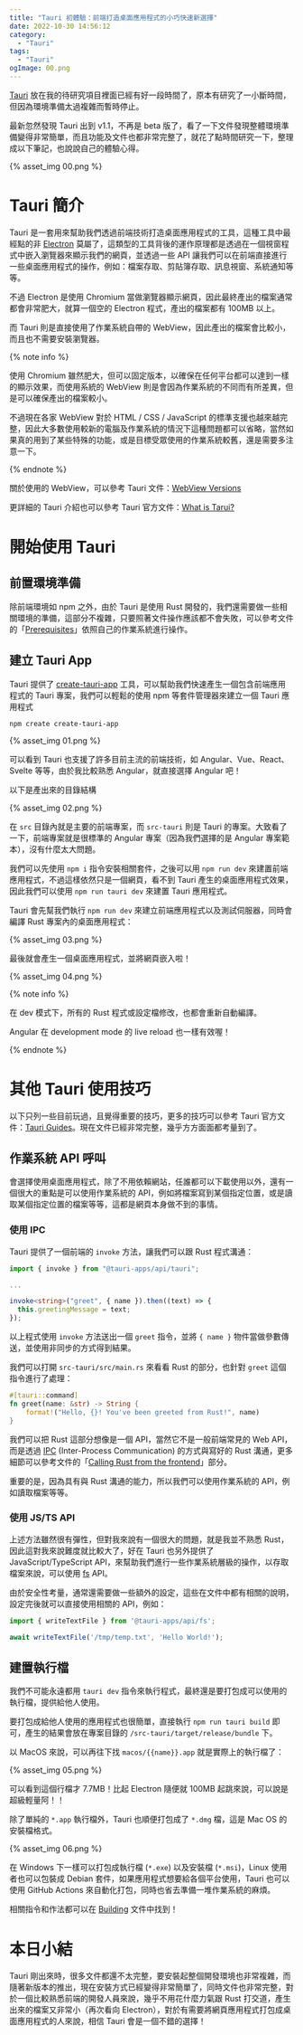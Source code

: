 ```yaml
---
title: "Tauri 初體驗：前端打造桌面應用程式的小巧快速新選擇"
date: 2022-10-30 14:56:12
category:
  - "Tauri"
tags:
  - "Tauri"
ogImage: 00.png
---
```


[Tauri](https://tauri.app/) 放在我的待研究項目裡面已經有好一段時間了，原本有研究了一小斷時間，但因為環境準備太過複雜而暫時停止。

最新忽然發現 Tauri 出到 v1.1，不再是 beta 版了，看了一下文件發現整體環境準備變得非常簡單，而且功能及文件也都非常完整了，就花了點時間研究一下，整理成以下筆記，也說說自己的體驗心得。

<!-- more -->

{% asset_img 00.png %}

# Tauri 簡介

Tauri 是一套用來幫助我們透過前端技術打造桌面應用程式的工具，這種工具中最經點的非 [Electron](https://www.electronjs.org/) 莫屬了，這類型的工具背後的運作原理都是透過在一個視窗程式中嵌入瀏覽器來顯示我們的網頁，並透過一些 API 讓我們可以在前端直接進行一些桌面應用程式的操作，例如：檔案存取、剪貼簿存取、訊息視窗、系統通知等等。

不過 Electron 是使用 Chromium 當做瀏覽器顯示網頁，因此最終產出的檔案通常都會非常肥大，就算一個空的 Electron 程式，產出的檔案都有 100MB 以上。

而 Tauri 則是直接使用了作業系統自帶的 WebView，因此產出的檔案會比較小，而且也不需要安裝瀏覽器。

{% note info %}

使用 Chromium 雖然肥大，但可以固定版本，以確保在任何平台都可以達到一樣的顯示效果，而使用系統的 WebView 則是會因為作業系統的不同而有所差異，但是可以確保產出的檔案較小。

不過現在各家 WebView 對於 HTML / CSS / JavaScript 的標準支援也越來越完整，因此大多數使用較新的電腦及作業系統的情況下這種問題都可以省略，當然如果真的用到了某些特殊的功能，或是目標受眾使用的作業系統較舊，還是需要多注意一下。

{% endnote %}

關於使用的 WebView，可以參考 Tauri 文件：[WebView Versions](https://tauri.app/v1/references/webview-versions/)

更詳細的 Tauri 介紹也可以參考 Tauri 官方文件：[What is Tarui?](https://tauri.app/about/intro)

# 開始使用 Tauri

## 前置環境準備

除前端環境如 npm 之外，由於 Tauri 是使用 Rust 開發的，我們還需要做一些相關環境的準備，這部分不複雜，只要照著文件操作應該都不會失敗，可以參考文件的「[Prerequisites](https://tauri.app/v1/guides/getting-started/prerequisites)」依照自己的作業系統進行操作。

## 建立 Tauri App

Tauri 提供了 [create-tauri-app](https://github.com/tauri-apps/create-tauri-app) 工具，可以幫助我們快速產生一個包含前端應用程式的 Tauri 專案，我們可以輕鬆的使用 npm 等套件管理器來建立一個 Tauri 應用程式

```
npm create create-tauri-app
```

{% asset_img 01.png %}

可以看到 Tauri 也支援了許多目前主流的前端技術，如 Angular、Vue、React、Svelte 等等，由於我比較熟悉 Angular，就直接選擇 Angular 吧！

以下是產出來的目錄結構
  
{% asset_img 02.png %}

在 `src` 目錄內就是主要的前端專案，而 `src-tauri` 則是 Tauri 的專案。大致看了一下，前端專案就是很標準的 Angular 專案（因為我們選擇的是 Angular 專案範本），沒有什麼太大問題。

我們可以先使用 `npm i` 指令安裝相關套件，之後可以用 `npm run dev` 來建置前端應用程式，不過這樣依然只是一個網頁，看不到 Tauri 產生的桌面應用程式效果，因此我們可以使用 `npm run tauri dev` 來建置 Tauri 應用程式。

Tauri 會先幫我們執行 `npm run dev` 來建立前端應用程式以及測試伺服器，同時會編譯 Rust 專案內的桌面應用程式：

{% asset_img 03.png %}

最後就會產生一個桌面應用程式，並將網頁嵌入啦！

{% asset_img 04.png %}

{% note info %}

在 dev 模式下，所有的 Rust 程式或設定檔修改，也都會重新自動編譯。

Angular 在 development mode 的 live reload 也一樣有效喔！

{% endnote %}

# 其他 Tauri 使用技巧

以下只列一些目前玩過，且覺得重要的技巧，更多的技巧可以參考 Tauri 官方文件：[Tauri Guides](https://tauri.app/guides)。現在文件已經非常完整，幾乎方方面面都考量到了。

## 作業系統 API 呼叫

會選擇使用桌面應用程式，除了不用依賴網站，任誰都可以下載使用以外，還有一個很大的重點是可以使用作業系統的 API，例如將檔案寫到某個指定位置，或是讀取某個指定位置的檔案等等，這都是網頁本身做不到的事情。

### 使用 IPC

Tauri 提供了一個前端的 `invoke` 方法，讓我們可以跟 Rust 程式溝通：

```typescript
import { invoke } from "@tauri-apps/api/tauri";

...

invoke<string>("greet", { name }).then((text) => {
  this.greetingMessage = text;
});
```

以上程式使用 `invoke` 方法送出一個 `greet` 指令，並將 `{ name }` 物件當做參數傳送，並使用非同步的方式得到結果。

我們可以打開 `src-tauri/src/main.rs` 來看看 Rust 的部分，也針對 `greet` 這個指令進行了處理：

```rust
#[tauri::command]
fn greet(name: &str) -> String {
    format!("Hello, {}! You've been greeted from Rust!", name)
}
```

我們可以把 Rust 這部分想像是一個 API，當然它不是一般前端常見的 Web API，而是透過 [IPC](https://tauri.app/v1/references/architecture/inter-process-communication/) (Inter-Process Communication) 的方式與寫好的 Rust 溝通，更多細節可以參考文件的「[Calling Rust from the frontend](https://tauri.app/v1/guides/features/command/)」部分。

重要的是，因為具有與 Rust 溝通的能力，所以我們可以使用作業系統的 API，例如讀取檔案等等。

### 使用 JS/TS API

上述方法雖然很有彈性，但對我來說有一個很大的問題，就是我並不熟悉 Rust，因此這對我來說難度就比較大了，好在 Tauri 也另外提供了 JavaScript/TypeScript API，來幫助我們進行一些作業系統層級的操作，以存取檔案來說，可以使用 [fs](https://tauri.app/v1/api/js/fs) API。

由於安全性考量，通常還需要做一些額外的設定，這些在文件中都有相關的說明，設定完後就可以直接使用相關的 API，例如：

```typescript
import { writeTextFile } from '@tauri-apps/api/fs';

await writeTextFile('/tmp/temp.txt', 'Hello World!');
```

## 建置執行檔

我們不可能永遠都用 `tauri dev` 指令來執行程式，最終還是要打包成可以使用的執行檔，提供給他人使用。

要打包成給他人使用的應用程式也很簡單，直接執行 `npm run tauri build` 即可，產生的結果會放在專案目錄的 `/src-tauri/target/release/bundle` 下。

以 MacOS 來說，可以再往下找 `macos/{{name}}.app` 就是實際上的執行檔了：

{% asset_img 05.png %}

可以看到這個行檔才 7.7MB！比起 Electron 隨便就 100MB 起跳來說，可以說是超級輕量阿！！

除了單純的 `*.app` 執行檔外，Tauri 也順便打包成了 `*.dmg` 檔，這是 Mac OS 的安裝檔格式。

{% asset_img 06.png %}

在 Windows 下一樣可以打包成執行檔 (`*.exe`) 以及安裝檔 (`*.msi`)，Linux 使用者也可以包裝成 Debian 套件，如果應用程式想要給各個平台使用，Tauri 也可以使用 GitHub Actions 來自動化打包，同時也省去準備一堆作業系統的麻煩。

相關指令和作法都可以在 [Building](https://tauri.app/v1/guides/building/) 文件中找到！

# 本日小結

Tauri 剛出來時，很多文件都還不太完整，要安裝起整個開發環境也非常複雜，而隨著新版本的推出，現在安裝方式已經變得非常簡單了，同時文件也非常完整，對於一個比較熟悉前端的開發人員來說，幾乎不用花什麼力氣跟 Rust 打交道，產生出來的檔案又非常小（再次看向 Electron），對於有需要將網頁應用程式打包成桌面應用程式的人來說，相信 Tauri 會是一個不錯的選擇！
